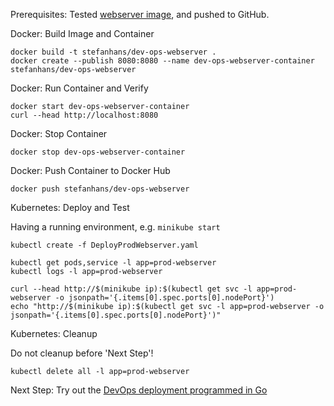 Prerequisites: Tested [webserver image](../../Images/webserver), and pushed to GitHub.


Docker: Build Image and Container

    docker build -t stefanhans/dev-ops-webserver .
    docker create --publish 8080:8080 --name dev-ops-webserver-container stefanhans/dev-ops-webserver
    
Docker: Run Container and Verify

    docker start dev-ops-webserver-container
    curl --head http://localhost:8080
    
Docker: Stop Container

    docker stop dev-ops-webserver-container
    
Docker: Push Container to Docker Hub

    docker push stefanhans/dev-ops-webserver

Kubernetes: Deploy and Test

Having a running environment, e.g. `minikube start`

    kubectl create -f DeployProdWebserver.yaml
    
    kubectl get pods,service -l app=prod-webserver
    kubectl logs -l app=prod-webserver
    
    curl --head http://$(minikube ip):$(kubectl get svc -l app=prod-webserver -o jsonpath='{.items[0].spec.ports[0].nodePort}')
    echo "http://$(minikube ip):$(kubectl get svc -l app=prod-webserver -o jsonpath='{.items[0].spec.ports[0].nodePort}')"
    
Kubernetes: Cleanup

Do not cleanup before 'Next Step'!
    
    kubectl delete all -l app=prod-webserver
    
Next Step: Try out the [DevOps deployment programmed in Go](../../Deployments/dev-ops)
    